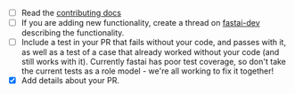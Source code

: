  <!-- Feel free to remove check-list items aren't relevant to your change -->
 
 - [ ] Read the [contributing docs](https://github.com/fastai/fastai/blob/master/CONTRIBUTING.md)
 - [ ] If you are adding new functionality, create a thread on [fastai-dev](https://forums.fast.ai/c/fastai-users/fastai-dev) describing the functionality.
 - [ ] Include a test in your PR that fails without your code, and passes with it, as well as a test of a case that already worked without your code (and still works with it). Currently fastai has poor test coverage, so don't take the current tests as a role model - we're all working to fix it together!
 - [x] Add details about your PR.
